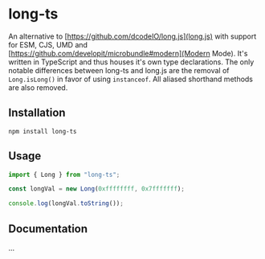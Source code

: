 # long-ts

An alternative to [https://github.com/dcodeIO/long.js](long.js) with support for ESM, CJS, UMD and [https://github.com/developit/microbundle#modern](Modern Mode). It's written in TypeScript and thus houses it's own type declarations. The only notable differences between long-ts and long.js are the removal of `Long.isLong()` in favor of using `instanceof`. All aliased shorthand methods are also removed.

## Installation

```
npm install long-ts
```

## Usage

```ts
import { Long } from "long-ts";

const longVal = new Long(0xffffffff, 0x7fffffff);

console.log(longVal.toString());
```

## Documentation

...
